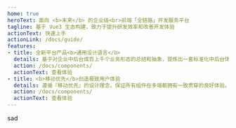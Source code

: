 ```yaml
---
home: true
heroText: 面向 <b>未来</b> 的企业级<br>前端「全链路」开发服务平台
tagline: 基于 Vue3 生态构建，致力于提升研发效率和改善开发体验
actionText: 快速上手
actionLink: /docs/guide/
features:
- title: 全新平台产品<b>通用设计语言</b>
  details: 基于对企业中后台成百上千个业务形态的总结和抽象，提炼出一套标准化中后台体验设计原则与模式，并提供了开箱即用的高质量前端组件实现，将复杂的业务场景抽象为用户标准认知层的交互方式，让设计和研发无缝衔接。
  action: /docs/components/
  actionText: 查看体验
- title: <b>移动优先</b>创造极致用户体验
  details: 遵循『移动优先』的设计理念，保证所有组件在多端都拥有一致贯穿的良好体验。除此之外，你还可以使用栅格布局轻松地针对手机、平板和桌面端等不同设备或屏幕尺寸定制化设计多个固定布局，输出协调一致并具备高可用性的产品。
  action: /docs/components/
  actionText: 查看体验  
---
```

sad